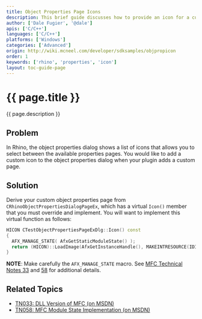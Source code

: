```yaml
---
title: Object Properties Page Icons
description: This brief guide discusses how to provide an icon for a custom object properties page using C/C++.
author: ['Dale Fugier', '@dale']
apis: ['C/C++']
languages: ['C/C++']
platforms: ['Windows']
categories: ['Advanced']
origin: http://wiki.mcneel.com/developer/sdksamples/objpropicon
order: 1
keywords: ['rhino', 'properties', 'icon']
layout: toc-guide-page
---
```


# {{ page.title }}

{{ page.description }}

## Problem

In Rhino, the object properties dialog shows a list of icons that allows you to select between the available properties pages.  You would like to add a custom icon to the object properties dialog when your plugin adds a custom page.

## Solution

Derive your custom object properties page from `CRhinoObjectPropertiesDialogPageEx`, which has a virtual `Icon()` member that you must override and implement.  You will want to implement this virtual function as follows:

```cpp
HICON CTestObjectPropertiesPageExDlg::Icon() const
{
  AFX_MANAGE_STATE( AfxGetStaticModuleState() );
  return (HICON)::LoadImage(AfxGetInstanceHandle(), MAKEINTRESOURCE(IDI_OBJPROPPAGE_DIALOG), IMAGE_ICON, 24, 24, LR_SHARED);
}
```

**NOTE**: Make carefully the `AFX_MANAGE_STATE` macro.  See [MFC Technical Notes 33](https://msdn.microsoft.com/en-us/library/hw85e4bb.aspx) and [58](https://msdn.microsoft.com/en-us/library/ft1t4bbc.aspx) for additional details.

## Related Topics

- [TN033: DLL Version of MFC (on MSDN)](https://msdn.microsoft.com/en-us/library/hw85e4bb.aspx)
- [TN058: MFC Module State Implementation (on MSDN)](https://msdn.microsoft.com/en-us/library/ft1t4bbc.aspx)
